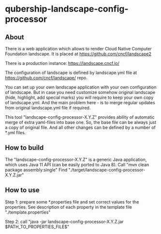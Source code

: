 # qubership-landscape-config-processor

## About
There is a web application which allows to render Cloud Native Computer Foundation landscape.
It is placed at https://github.com/cncf/landscape2

There is a production instance: https://landscape.cncf.io/

The configuration of landscape is defined by landscape.yml file at https://github.com/cncf/landscape/ repo.

You can set up your own landscape application with your own configuration of landscape.
But in case you need customize somehow original landscape (hide, highlight, add special marks)
you will require to keep your own copy of landscape.yml.
And the main problem here - is to merge regular updates from original landscape.yml file if required.

This tool "landscape-config-processor-X.Y.Z" provides ability of automatic merge of extra yaml-files into base one.
So, the base file can be always just a copy of original file. And all other changes can be defined by
a number of *.yml files.

## How to build
The "landscape-config-processor-X.Y.Z" is a generic Java application, which uses Java 11 API (can be easily ported to Java 8).
Call "mvn clean package assembly:single"
Find "./target/landscape-config-processor-X.Y.Z.jar"

## How to use
Step 1: prepare some *.properties file and set correct values for the properties.
See description of each property in the template file "./template.properties"

Step 2: call "java -jar landscape-config-processor-X.Y.Z.jar \$PATH_TO_PROPERTIES_FILE\$"